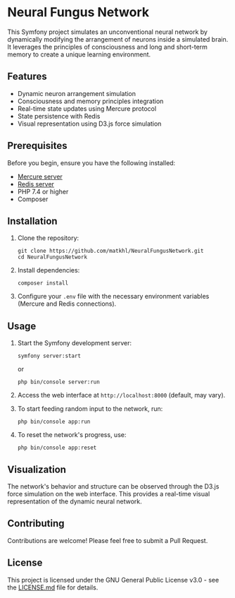 # Neural Fungus Network

This Symfony project simulates an unconventional neural network by dynamically modifying the arrangement of neurons inside a simulated brain. It leverages the principles of consciousness and long and short-term memory to create a unique learning environment.

## Features

- Dynamic neuron arrangement simulation
- Consciousness and memory principles integration
- Real-time state updates using Mercure protocol
- State persistence with Redis
- Visual representation using D3.js force simulation

## Prerequisites

Before you begin, ensure you have the following installed:

- [Mercure server](https://mercure.rocks/docs/hub/install)
- [Redis server](https://redis.io/docs/latest/operate/oss_and_stack/install/install-redis/)
- PHP 7.4 or higher
- Composer

## Installation

1. Clone the repository:
   ```
   git clone https://github.com/matkhl/NeuralFungusNetwork.git
   cd NeuralFungusNetwork
   ```

2. Install dependencies:
   ```
   composer install
   ```

3. Configure your `.env` file with the necessary environment variables (Mercure and Redis connections).

## Usage

1. Start the Symfony development server:
   ```
   symfony server:start
   ```
   or
   ```
   php bin/console server:run
   ```

2. Access the web interface at `http://localhost:8000` (default, may vary).

3. To start feeding random input to the network, run:
   ```
   php bin/console app:run
   ```

4. To reset the network's progress, use:
   ```
   php bin/console app:reset
   ```

## Visualization

The network's behavior and structure can be observed through the D3.js force simulation on the web interface. This provides a real-time visual representation of the dynamic neural network.

## Contributing

Contributions are welcome! Please feel free to submit a Pull Request.

## License

This project is licensed under the GNU General Public License v3.0 - see the [LICENSE.md](LICENSE) file for details.